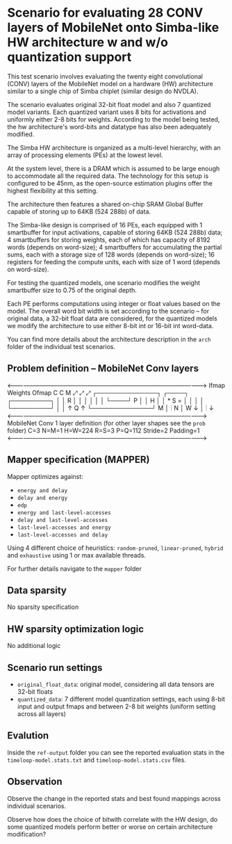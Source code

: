 # Scenario for evaluating 28 CONV layers of MobileNet onto Simba-like HW architecture w and w/o quantization support
This test scenario involves evaluating the twenty eight convolutional (CONV) layers of the MobileNet model on a hardware (HW) architecture similar to a single chip of Simba chiplet (similar design do NVDLA).

The scenario evaluates original 32-bit float model and also 7 quantized model variants. Each quantized variant uses 8 bits for activations and uniformly either 2-8 bits for weights. According to the model being tested, the hw architecture's word-bits and datatype has also been adequately modified.

The Simba HW architecture is organized as a multi-level hierarchy, with an array of processing elements (PEs) at the lowest level.

At the system level, there is a DRAM which is assumed to be large enough to accommodate all the required data. The technology for this setup is configured to be 45nm, as the open-source estimation plugins offer the highest flexibility at this setting.

The architecture then features a shared on-chip SRAM Global Buffer capable of storing up to 64KB (524 288b) of data.

The Simba-like design is comprised of 16 PEs, each equipped with 1 smartbuffer for input activations, capable of storing 64KB (524 288b) data; 4 smartbuffers for storing weights, each of which has capacity of 8192 words (depends on word-size); 4 smartbuffers for accumulating the partial sums, each with a storage size of 128 words (depends on word-size); 16 registers for feeding the compute units, each with size of 1 word (depends on word-size).

For testing the quantized models, one scenario modifies the weight smartbuffer size to 0.75 of the original depth.

Each PE performs computations using integer or float values based on the model. The overall word bit width is set according to the scenario – for original data, a 32-bit float data are considered, for the quantized models we modify the architecture to use either 8-bit int or 16-bit int word-data.

You can find more details about the architecture description in the `arch` folder of the individual test scenarios.

## Problem definition – MobileNet Conv layers
<–––––––––––––––––––––––––––––––––––––––––––––––––––––––––––––>
          Ifmap               Weights                Ofmap
   C                        C                 M
    ⤢                        ⤢                 ⤢
     ┌──────────────┐          ┌────┐            ┌─────────┐
     │              │        R │    │            │         │
     │              │          └────┘          P │         │
   H │              │   *        S       =       │         │
     │              │                            └─────────┘
     │              │        ↑                        Q
  ↑  └──────────────┘      M │   ⋮
N │         W                ↓
  │         ⋮
  ↓
<–––––––––––––––––––––––––––––––––––––––––––––––––––––––––––––>
MobileNet Conv 1 layer definition (for other layer shapes see the `prob` folder)
C=3
N=M=1
H=W=224
R=S=3
P=Q=112
Stride=2
Padding=1
<–––––––––––––––––––––––––––––––––––––––––––––––––––––––––––––>

## Mapper specification (MAPPER)
Mapper optimizes against:
* `energy and delay`
* `delay and energy`
* `edp`
* `energy and last-level-accesses`
* `delay and last-level-accesses`
* `last-level-accesses and energy`
* `last-level-accesses and delay`

Using 4 different choice of heuristics: `random-pruned`, `linear-pruned`, `hybrid` and `exhaustive` using 1 or max available threads.

For further details navigate to the `mapper` folder

## Data sparsity
No sparsity specification

## HW sparsity optimization logic
No additional logic

## Scenario run settings
* `original_float_data`: original model, considering all data tensors are 32-bit floats
* `quantized_data`: 7 different model quantization settings, each using 8-bit input and output fmaps and between 2-8 bit weights (uniform setting across all layers)

## Evalution
Inside the `ref-output` folder you can see the reported evaluation stats in the `timeloop-model.stats.txt` and `timeloop-model.stats.csv` files.

## Observation
Observe the change in the reported stats and best found mappings across individual scenarios.

Observe how does the choice of bitwith correlate with the HW design, do some quantized models perform better or worse on certain architecture modification?

